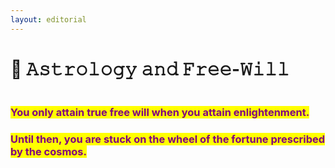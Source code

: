 ```yaml
---
layout: editorial
---
```


# 🧬 𝙰𝚜𝚝𝚛𝚘𝚕𝚘𝚐𝚢 𝚊𝚗𝚍 𝙵𝚛𝚎𝚎-𝚆𝚒𝚕𝚕



<figure><img src="../../../../../.gitbook/assets/pexels-btgl-♡-6827048.jpg" alt=""><figcaption></figcaption></figure>

### <mark style="color:purple;">You only attain true free will when you attain enlightenment.</mark>&#x20;

### <mark style="color:purple;">Until then, you are stuck on the wheel of the fortune prescribed by the cosmos.</mark>

